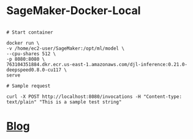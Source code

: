 # SageMaker-Docker-Local

```

# Start container

docker run \
-v /home/ec2-user/SageMaker:/opt/ml/model \
--cpu-shares 512 \
-p 8080:8080 \
763104351884.dkr.ecr.us-east-1.amazonaws.com/djl-inference:0.21.0-deepspeed0.8.0-cu117 \
serve

# Sample request

curl -X POST http://localhost:8080/invocations -H "Content-type: text/plain" "This is a sample test string"

```

# [Blog](https://towardsdatascience.com/debugging-sagemaker-endpoints-with-docker-7a703fae3a26)

